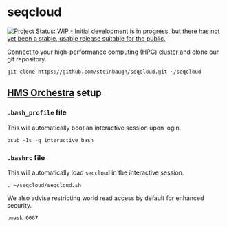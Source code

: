# seqcloud

[![Project Status: WIP - Initial development is in progress, but there has not yet been a stable, usable release suitable for the public.](http://www.repostatus.org/badges/latest/wip.svg)](http://www.repostatus.org/#wip)

Connect to your high-performance computing (HPC) cluster and clone our git repository.

```{bash}
git clone https://github.com/steinbaugh/seqcloud.git ~/seqcloud
```


## [HMS Orchestra](https://wiki.med.harvard.edu/Orchestra/WebHome) setup

### `.bash_profile` file

This will automatically boot an interactive session upon login.

```{bash}
bsub -Is -q interactive bash
```

### `.bashrc` file

This will automatically load `seqcloud` in the interactive session.

```{bash}
. ~/seqcloud/seqcloud.sh
```

We also advise restricting world read access by default for enhanced security.

```{bash}
umask 0007
```
